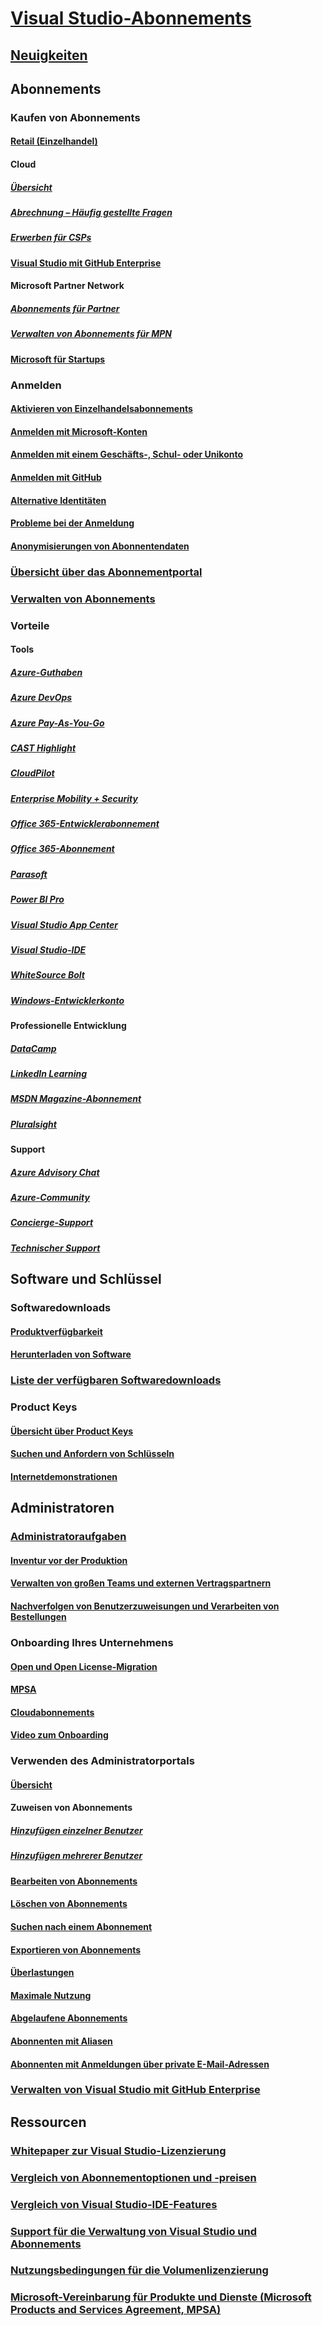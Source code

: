 # [Visual Studio-Abonnements](index.md)
## [Neuigkeiten](whats-new-in-subscriptions.md)
## Abonnements
### Kaufen von Abonnements
#### [Retail (Einzelhandel)](https://visualstudio.microsoft.com/vs/pricing)
#### Cloud 
##### [Übersicht](vscloud-overview.md)
##### [Abrechnung – Häufig gestellte Fragen](vscloud-billing-faq.md)
##### [Erwerben für CSPs](vscloud-csp.md)
#### [Visual Studio mit GitHub Enterprise](access-github.md)
#### Microsoft Partner Network
##### [Abonnements für Partner](program-mpn.md)
##### [Verwalten von Abonnements für MPN](manage-mpn-subscriptions.md)
#### [Microsoft für Startups](program-startups.md)
### Anmelden 
#### [Aktivieren von Einzelhandelsabonnements](activate-store-subscriptions.md)
#### [Anmelden mit Microsoft-Konten](sign-in-msa.md)
#### [Anmelden mit einem Geschäfts-, Schul- oder Unikonto](sign-in-work.md)
#### [Anmelden mit GitHub](sign-in-github.md)
#### [Alternative Identitäten](vs-alternate-identity.md)
#### [Probleme bei der Anmeldung](sign-in-issues.md)
#### [Anonymisierungen von Abonnentendaten](anonymization.md)
### [Übersicht über das Abonnementportal](using-the-subscriber-portal.md)
### [Verwalten von Abonnements](manage-vs-subscriptions.md)
### Vorteile
#### Tools
##### [Azure-Guthaben](vs-azure.md)
##### [Azure DevOps](vs-azure-devops.md)
##### [Azure Pay-As-You-Go](vs-azure-payg.md)
##### [CAST Highlight](vs-cast.md)
##### [CloudPilot](vs-cloudpilot.md)
##### [Enterprise Mobility + Security](vs-ems.md)
##### [Office 365-Entwicklerabonnement](vs-office-dev.md)
##### [Office 365-Abonnement](vs-office365.md)
##### [Parasoft](vs-parasoft.md)
##### [Power BI Pro](vs-pbi.md)
##### [Visual Studio App Center](vs-visual-studio-app-center.md)
##### [Visual Studio-IDE](vs-ide-benefit.md)
##### [WhiteSource Bolt](vs-whitesource.md)
##### [Windows-Entwicklerkonto](vs-windows-dev.md)
#### Professionelle Entwicklung
##### [DataCamp](vs-datacamp.md)
##### [LinkedIn Learning](vs-linkedin-learning.md)
##### [MSDN Magazine-Abonnement](vs-msdn.md)
##### [Pluralsight](vs-pluralsight.md)
#### Support 
##### [Azure Advisory Chat](vs-azure-advisory-chat.md)
##### [Azure-Community](vs-azure-community.md)
##### [Concierge-Support](vs-concierge-chat.md)
##### [Technischer Support](vs-tech-support.md)
## Software und Schlüssel
### Softwaredownloads
#### [Produktverfügbarkeit](product-availability.md)
#### [Herunterladen von Software](download-software.md)
### [Liste der verfügbaren Softwaredownloads](software-download-list.md)
### Product Keys
#### [Übersicht über Product Keys](product-keys.md)
#### [Suchen und Anfordern von Schlüsseln](find-keys.md)
#### [Internetdemonstrationen](internet-demos.md)
## Administratoren
### [Administratoraufgaben](admin-responsibilities.md)
#### [Inventur vor der Produktion](admin-inventory.md)
#### [Verwalten von großen Teams und externen Vertragspartnern](manage-teams.md)
#### [Nachverfolgen von Benutzerzuweisungen und Verarbeiten von Bestellungen](assignments-orders.md)
### Onboarding Ihres Unternehmens
#### [Open und Open License-Migration](open-migration.md)
#### [MPSA](mpsa.md)
#### [Cloudabonnements](cloud-admin.md)
#### [Video zum Onboarding](https://youtu.be/plSu6fpi7UI)
### Verwenden des Administratorportals
#### [Übersicht](using-admin-portal.md)
#### Zuweisen von Abonnements
##### [Hinzufügen einzelner Benutzer](assign-license.md)
##### [Hinzufügen mehrerer Benutzer](assign-license-bulk.md)
#### [Bearbeiten von Abonnements](edit-license.md)
#### [Löschen von Abonnements](delete-license.md)
#### [Suchen nach einem Abonnement](search-license.md)
#### [Exportieren von Abonnements](exporting-subscriptions.md)
#### [Überlastungen](handle-overclaimed-license.md)
#### [Maximale Nutzung](maximum-usage.md)
#### [Abgelaufene Abonnements](handle-expired-license.md)
#### [Abonnenten mit Aliasen](aliasing.md)
#### [Abonnenten mit Anmeldungen über private E-Mail-Adressen](personal-email-sign-ins.md)
### [Verwalten von Visual Studio mit GitHub Enterprise](assign-github.md)
## Ressourcen
### [Whitepaper zur Visual Studio-Lizenzierung](https://aka.ms/vslicensing)
### [Vergleich von Abonnementoptionen und -preisen](https://visualstudio.microsoft.com/vs/pricing)
### [Vergleich von Visual Studio-IDE-Features](https://visualstudio.microsoft.com/vs/compare)
### [Support für die Verwaltung von Visual Studio und Abonnements](https://visualstudio.microsoft.com/support/support-overview-vs)
### [Nutzungsbedingungen für die Volumenlizenzierung](https://www.microsoft.com/licensing/product-licensing/products.aspx)
### [Microsoft-Vereinbarung für Produkte und Dienste (Microsoft Products and Services Agreement, MPSA)](https://www.microsoft.com/licensing/mpsa/default.aspx)
